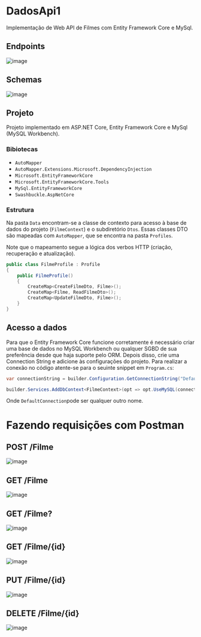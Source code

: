 # DadosApi1
Implementação de Web API de Filmes com Entity Framework Core e MySql.
## Endpoints
![image](https://github.com/CarlosDiones96/DadosApi1/assets/69810072/e070fa66-b05b-485c-91de-3760dcee954e)
## Schemas
![image](https://github.com/CarlosDiones96/DadosApi1/assets/69810072/f817fc49-063c-488a-a362-cdcb86d2d799)


## Projeto
Projeto implementado em ASP.NET Core, Entity Framework Core e MySql (MySQL Workbench).
### Bibiotecas
- `AutoMapper`
- `AutoMapper.Extensions.Microsoft.DependencyInjection`
- `Microsoft.EntityFrameworkCore`
- `Microsoft.EntityFrameworkCore.Tools`
- `MySql.EntityFrameworkCore`
- `Swashbuckle.AspNetCore`
### Estrutura
Na pasta `Data` encontram-se a classe de contexto para acesso à base de dados do projeto (`FilmeContext`) e  o subdiretório `Dtos`. Essas classes DTO são mapeadas com `AutoMapper`, que se encontra na pasta `Profiles`.

Note que o mapeamento segue a lógica dos verbos HTTP (criação, recuperação e atualização).

```csharp
public class FilmeProfile : Profile
{
    public FilmeProfile()
    {
        CreateMap<CreateFilmeDto, Filme>();
        CreateMap<Filme, ReadFilmeDto>();
        CreateMap<UpdateFilmeDto, Filme>();
    }
}
```
## Acesso a dados
Para que o Entity Framework Core funcione corretamente é necessário criar uma base de dados no MySQL Workbench ou qualquer SGBD de sua preferência desde que haja suporte pelo ORM.
Depois disso, crie uma Connection String e adicione às configurações do projeto.
Para realizar a conexão no código atente-se para o seuinte snippet em `Program.cs`:
```csharp
var connectionString = builder.Configuration.GetConnectionString("DefaultConnection");

builder.Services.AddDbContext<FilmeContext>(opt => opt.UseMySQL(connectionString));
```
Onde `DefaultConnection`pode ser qualquer outro nome.
# Fazendo requisições com Postman
## POST /Filme
![image](https://github.com/CarlosDiones96/DadosApi1/assets/69810072/8f6922cc-5033-4228-9b7b-14ce99264942)
## GET /Filme
![image](https://github.com/CarlosDiones96/DadosApi1/assets/69810072/a4a0bcb3-9f5e-4bad-9a15-ab93243e01e4)
## GET /Filme?
![image](https://github.com/CarlosDiones96/DadosApi1/assets/69810072/181f055b-14f1-4fd5-bea0-dc8e8308d116)
## GET /Filme/{id}
![image](https://github.com/CarlosDiones96/DadosApi1/assets/69810072/0fa1060b-5c7c-42d1-a469-c3a4989d04dc)
## PUT /Filme/{id}
![image](https://github.com/CarlosDiones96/DadosApi1/assets/69810072/20a2ccc7-6f53-4d96-904b-c82750145702)
## DELETE /Filme/{id}
![image](https://github.com/CarlosDiones96/DadosApi1/assets/69810072/4411e048-e193-409f-8d7d-635926fc1eed)




